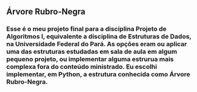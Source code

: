 ## Árvore Rubro-Negra
### Esse é o meu projeto final para a disciplina Projeto de Algoritmos I, equivalente a disciplina de Estruturas de Dados, na Universidade Federal do Pará. As opções eram ou aplicar uma das estruturas estudadas em sala de aula em algum pequeno projeto, ou implementar alguma estrurua mais complexa fora do conteúdo ministrado. Eu escolhi implementar, em Python, a estrutura conhecida como Árvore Rubro-Negra.
